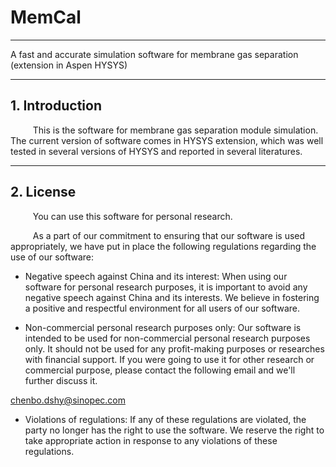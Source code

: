 # MemCal
---
A fast and accurate simulation software for membrane gas separation (extension in Aspen HYSYS)

---
## 1. Introduction

$\qquad$ This is the software for membrane gas separation module simulation. The current version of software comes in HYSYS extension, which was well tested in several versions of HYSYS and reported in several literatures.

---
## 2. License

$\qquad$ You can use this software for personal research. 

$\qquad$ As a part of our commitment to ensuring that our software is used appropriately, we have put in place the following regulations regarding the use of our software:

  - Negative speech against China and its interest: When using our software for personal research purposes, it is important to avoid any negative speech against China and its interests. We believe in fostering a positive and respectful environment for all users of our software.

  - Non-commercial personal research purposes only: Our software is intended to be used for non-commercial personal research purposes only. It should not be used for any profit-making purposes or researches with financial support. If you were going to use it for other research or commercial purpose, please contact the following email and we'll further discuss it. 

  chenbo.dshy@sinopec.com

  - Violations of regulations: If any of these regulations are violated, the party no longer has the right to use the software. We reserve the right to take appropriate action in response to any violations of these regulations.
